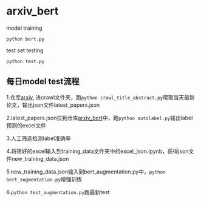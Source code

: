# arxiv_bert

model training
 ```
python bert.py
```

test set testing
```
python test.py
```

## 每日model test流程

1.仓库[arxiv](https://github.com/zhijingsun/arxiv), 进crawl文件夹，跑`python crawl_title_abstract.py`爬取当天最新论文，输出json文件latest_papers.json

2.latest_papers.json拉到仓库[arxiv_bert](https://github.com/zhijingsun/arxiv_bert)中，跑`python autolabel.py`输出label预测的excel文件

3.人工筛选检测label准确率

4.将筛好的excel输入到training_data文件夹中的excel_json.ipynb，获得json文件new_training_data.json

5.new_training_data.json输入到bert_augmentation.py中，`python bert_augmentation.py`增强训练

6.`python test_augmentation.py`跑最新test

